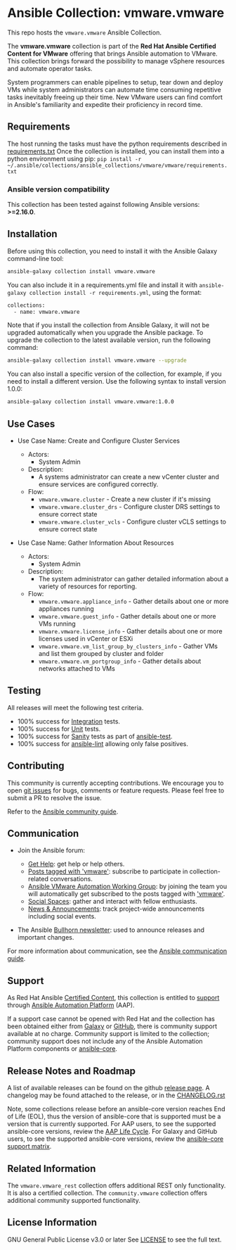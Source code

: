 # Ansible Collection: vmware.vmware

This repo hosts the `vmware.vmware` Ansible Collection.

The **vmware.vmware** collection is part of the **Red Hat Ansible Certified Content for VMware** offering that brings Ansible automation to VMware. This collection brings forward the possibility to manage vSphere resources and automate operator tasks.

System programmers can enable pipelines to setup, tear down and deploy VMs while system administrators can automate time consuming repetitive tasks inevitably freeing up their time. New VMware users can find comfort in Ansible's familiarity and expedite their proficiency in record time.


## Requirements

The host running the tasks must have the python requirements described in [requirements.txt](https://github.com/ansible-collections/vmware.vmware/blob/main/requirements.txt)
Once the collection is installed, you can install them into a python environment using pip: `pip install -r ~/.ansible/collections/ansible_collections/vmware/vmware/requirements.txt`

### Ansible version compatibility

This collection has been tested against following Ansible versions: **>=2.16.0**.


## Installation

Before using this collection, you need to install it with the Ansible Galaxy command-line tool:

```sh
ansible-galaxy collection install vmware.vmware
```

You can also include it in a requirements.yml file and install it with `ansible-galaxy collection install -r requirements.yml`, using the format:

```sh
collections:
  - name: vmware.vmware
```

Note that if you install the collection from Ansible Galaxy, it will not be upgraded automatically when you upgrade the Ansible package.
To upgrade the collection to the latest available version, run the following command:

```sh
ansible-galaxy collection install vmware.vmware --upgrade
```

You can also install a specific version of the collection, for example, if you need to install a different version. Use the following syntax to install version 1.0.0:

```sh
ansible-galaxy collection install vmware.vmware:1.0.0
```


## Use Cases

* Use Case Name: Create and Configure Cluster Services
  * Actors:
    * System Admin
  * Description:
    * A systems administrator can create a new vCenter cluster and ensure services are configured correctly.
  * Flow:
    * `vmware.vmware.cluster` - Create a new cluster if it's missing
    * `vmware.vmware.cluster_drs` - Configure cluster DRS settings to ensure correct state
    * `vmware.vmware.cluster_vcls` - Configure cluster vCLS settings to ensure correct state

* Use Case Name: Gather Information About Resources
  * Actors:
    * System Admin
  * Description:
    * The system administrator can gather detailed information about a variety of resources for reporting.
  * Flow:
    * `vmware.vmware.appliance_info` - Gather details about one or more appliances running
    * `vmware.vmware.guest_info` - Gather details about one or more VMs running
    * `vmware.vmware.license_info` - Gather details about one or more licenses used in vCenter or ESXi
    * `vmware.vmware.vm_list_group_by_clusters_info` - Gather VMs and list them grouped by cluster and folder
    * `vmware.vmware.vm_portgroup_info` - Gather details about networks attached to VMs


## Testing

All releases will meet the following test criteria.

* 100% success for [Integration](https://github.com/ansible-collections/vmware.vmware/blob/main/tests/integration) tests.
* 100% success for [Unit](https://github.com/ansible-collections/vmware.vmware/blob/main/tests/unit) tests.
* 100% success for [Sanity](https://docs.ansible.com/ansible/latest/dev_guide/testing/sanity/index.html#all-sanity-tests) tests as part of [ansible-test](https://docs.ansible.com/ansible/latest/dev_guide/testing.html#run-sanity-tests).
* 100% success for [ansible-lint](https://ansible.readthedocs.io/projects/lint/) allowing only false positives.


## Contributing

This community is currently accepting contributions. We encourage you to open [git issues](https://github.com/ansible-collections/vmware.vmware/issues) for bugs, comments or feature requests. Please feel free to submit a PR to resolve the issue.

Refer to the [Ansible community guide](https://docs.ansible.com/ansible/devel/community/index.html).


## Communication

* Join the Ansible forum:
  * [Get Help](https://forum.ansible.com/c/help/6): get help or help others.
  * [Posts tagged with 'vmware'](https://forum.ansible.com/tag/vmware): subscribe to participate in collection-related conversations.
  * [Ansible VMware Automation Working Group](https://forum.ansible.com/g/ansible-vmware): by joining the team you will automatically get subscribed to the posts tagged with ['vmware'](https://forum.ansible.com/tag/vmware).
  * [Social Spaces](https://forum.ansible.com/c/chat/4): gather and interact with fellow enthusiasts.
  * [News & Announcements](https://forum.ansible.com/c/news/5): track project-wide announcements including social events.

* The Ansible [Bullhorn newsletter](https://docs.ansible.com/ansible/devel/community/communication.html#the-bullhorn): used to announce releases and important changes.

For more information about communication, see the [Ansible communication guide](https://docs.ansible.com/ansible/devel/community/communication.html).


## Support

As Red Hat Ansible [Certified Content](https://catalog.redhat.com/software/search?target_platforms=Red%20Hat%20Ansible%20Automation%20Platform), this collection is entitled to [support](https://access.redhat.com/support/) through [Ansible Automation Platform](https://www.redhat.com/en/technologies/management/ansible) (AAP).

If a support case cannot be opened with Red Hat and the collection has been obtained either from [Galaxy](https://galaxy.ansible.com/ui/) or [GitHub](https://github.com/ansible-collections/vmware.vmware), there is community support available at no charge. Community support is limited to the collection; community support does not include any of the Ansible Automation Platform components or [ansible-core](https://github.com/ansible/ansible).


## Release Notes and Roadmap

A list of available releases can be found on the github [release page](https://github.com/ansible-collections/vmware.vmware/releases).
A changelog may be found attached to the release, or in the [CHANGELOG.rst](https://github.com/ansible-collections/vmware.vmware/blob/main/CHANGELOG.rst)

Note, some collections release before an ansible-core version reaches End of Life (EOL), thus the version of ansible-core that is supported must be a version that is currently supported.
For AAP users, to see the supported ansible-core versions, review the [AAP Life Cycle](https://access.redhat.com/support/policy/updates/ansible-automation-platform).
For Galaxy and GitHub users, to see the supported ansible-core versions, review the [ansible-core support matrix](https://docs.ansible.com/ansible/latest/reference_appendices/release_and_maintenance.html#ansible-core-support-matrix).


## Related Information

The `vmware.vmware_rest` collection offers additional REST only functionality. It is also a certified collection.
The `community.vmware` collection offers additional community supported functionality.


## License Information

GNU General Public License v3.0 or later
See [LICENSE](https://github.com/ansible-collections/vmware.vmware/blob/main/LICENSE) to see the full text.
